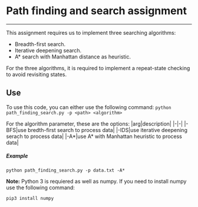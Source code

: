 # Path finding and search assignment

---

This assignment requires us to implement three searching algorithms:

- Breadth-first search.
- Iterative deepening search.
- A\* search with Manhattan distance as heuristic.

For the three algorithms, it is required to implement a repeat-state checking to avoid revisiting states.

## Use

To use this code, you can either use the following command:
`python path_finding_search.py -p <path> <algorithm>`

For the algorithm parameter, these are the options:
|arg|description|
|-|-|
|-BFS|use bredth-first search to process data|
|-IDS|use iterative deepening serach to process data|
|-A\*|use A\* with Manhattan heuristic to process data|

##### Example

`python path_finding_search.py -p data.txt -A*`

**Note:** Python 3 is requiered as well as numpy. If you need to install numpy use the following command:

`pip3 install numpy`
